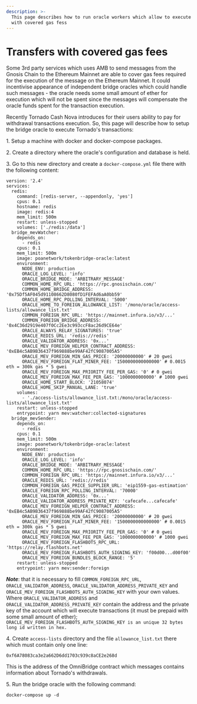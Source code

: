 ```yaml
---
description: >-
  This page describes how to run oracle workers which allow to execute transfers
  with covered gas fess
---
```


# Transfers with covered gas fees

Some 3rd party services which uses AMB to send messages from the Gnosis Chain to the Ethereum Mainnet are able to cover gas fees required for the execution of the message on the Ethereum Mainnet. It could incentivise appearance of independent bridge oracles which could handle such messages - the oracle needs some small amount of ether for execution which will not be spent since the messages will compensate the oracle funds spent for the transaction execution.

Recently Tornado Cash Nova introduces for their users ability to pay for withdrawal transactions execution. So, this page will describe how to setup the bridge oracle to execute Tornado's transactions:

1\. Setup a machine with docker and docker-compose packages.

2\. Create a directory where the oracle's configuration and database is held.

3\. Go to this new directory and create a `docker-compose.yml` file there with the following content:

```
version: '2.4'
services:
  redis:
    command: [redis-server, --appendonly, 'yes']
    cpus: 0.1
    hostname: redis
    image: redis:4
    mem_limit: 500m
    restart: unless-stopped
    volumes: ['./redis:/data']
  bridge_mevWatcher:
    depends_on: 
      - redis
    cpus: 0.1
    mem_limit: 500m
    image: poanetwork/tokenbridge-oracle:latest
    environment:
      NODE_ENV: production
      ORACLE_LOG_LEVEL: 'info'
      ORACLE_BRIDGE_MODE: 'ARBITRARY_MESSAGE'
      COMMON_HOME_RPC_URL: 'https://rpc.gnosischain.com/'
      COMMON_HOME_BRIDGE_ADDRESS: '0x75Df5AF045d91108662D8080fD1FEFAd6aA0bb59'
      ORACLE_HOME_RPC_POLLING_INTERVAL: '5000'
      ORACLE_HOME_TO_FOREIGN_ALLOWANCE_LIST: '/mono/oracle/access-lists/allowance_list.txt'
      COMMON_FOREIGN_RPC_URL: 'https://mainnet.infura.io/v3/...'
      COMMON_FOREIGN_BRIDGE_ADDRESS: '0x4C36d2919e407f0Cc2Ee3c993ccF8ac26d9CE64e'
      ORACLE_ALWAYS_RELAY_SIGNATURES: 'true'
      ORACLE_REDIS_URL: 'redis://redis'
      ORACLE_VALIDATOR_ADDRESS: '0x...'
      ORACLE_MEV_FOREIGN_HELPER_CONTRACT_ADDRESS: '0xEB4c5AB9B36437f969888be99AF42fC9087005A5'
      ORACLE_MEV_FOREIGN_MIN_GAS_PRICE: '20000000000' # 20 gwei
      ORACLE_MEV_FOREIGN_FLAT_MINER_FEE: '1500000000000000' # 0.0015 eth = 300k gas * 5 gwei
      ORACLE_MEV_FOREIGN_MAX_PRIORITY_FEE_PER_GAS: '0' # 0 gwei
      ORACLE_MEV_FOREIGN_MAX_FEE_PER_GAS: '1000000000000' # 1000 gwei
      ORACLE_HOME_START_BLOCK: '21058074'
      ORACLE_HOME_SKIP_MANUAL_LANE: 'true'
    volumes:
      - './access-lists/allowance_list.txt:/mono/oracle/access-lists/allowance_list.txt'
    restart: unless-stopped
    entrypoint: yarn mev:watcher:collected-signatures
  bridge_mevSender:
    depends_on: 
      - redis
    cpus: 0.1
    mem_limit: 500m
    image: poanetwork/tokenbridge-oracle:latest
    environment:
      NODE_ENV: production
      ORACLE_LOG_LEVEL: 'info'
      ORACLE_BRIDGE_MODE: 'ARBITRARY_MESSAGE'
      COMMON_HOME_RPC_URL: 'https://rpc.gnosischain.com/'
      COMMON_FOREIGN_RPC_URL: 'https://mainnet.infura.io/v3/...'
      ORACLE_REDIS_URL: 'redis://redis'
      COMMON_FOREIGN_GAS_PRICE_SUPPLIER_URL: 'eip1559-gas-estimation'
      ORACLE_FOREIGN_RPC_POLLING_INTERVAL: '70000'
      ORACLE_VALIDATOR_ADDRESS: '0x...'
      ORACLE_VALIDATOR_ADDRESS_PRIVATE_KEY: 'cafecafe...cafecafe'
      ORACLE_MEV_FOREIGN_HELPER_CONTRACT_ADDRESS: '0xEB4c5AB9B36437f969888be99AF42fC9087005A5'
      ORACLE_MEV_FOREIGN_MIN_GAS_PRICE: '20000000000' # 20 gwei
      ORACLE_MEV_FOREIGN_FLAT_MINER_FEE: '1500000000000000' # 0.0015 eth = 300k gas * 5 gwei
      ORACLE_MEV_FOREIGN_MAX_PRIORITY_FEE_PER_GAS: '0' # 0 gwei
      ORACLE_MEV_FOREIGN_MAX_FEE_PER_GAS: '1000000000000' # 1000 gwei
      ORACLE_MEV_FOREIGN_FLASHBOTS_RPC_URL: 'https://relay.flashbots.net'
      ORACLE_MEV_FOREIGN_FLASHBOTS_AUTH_SIGNING_KEY: 'f00d00...d00f00'
      ORACLE_MEV_FOREIGN_BUNDLES_BLOCK_RANGE: '5'
    restart: unless-stopped
    entrypoint: yarn mev:sender:foreign
```

   _**Note**_: that it is necessary to fill `COMMON_FOREIGN_RPC_URL`, `ORACLE_VALIDATOR_ADDRESS`, `ORACLE_VALIDATOR_ADDRESS_PRIVATE_KEY` and `ORACLE_MEV_FOREIGN_FLASHBOTS_AUTH_SIGNING_KEY` with your own values. Where `ORACLE_VALIDATOR_ADDRESS` and `ORACLE_VALIDATOR_ADDRESS_PRIVATE_KEY` contain the address and the private key of the account which will execute transactions (it must be prepaid with some small amount of ether);  `ORACLE_MEV_FOREIGN_FLASHBOTS_AUTH_SIGNING_KEY is an unique 32 bytes long id written in hex.`

4\. Create `access-lists` directory and the file `allowance_list.txt` there which must contain only one line:

```
0xf6A78083ca3e2a662D6dd1703c939c8aCE2e268d 
```

This is the address of the OmniBridge contract which messages contains information about Tornado's withdrawals.

5\. Run the bridge oracle with the following command:

```
docker-compose up -d
```



